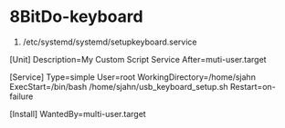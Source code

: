 # 8BitDo-keyboard

1. /etc/systemd/systemd/setupkeyboard.service

[Unit]
Description=My Custom Script Service
After=muti-user.target

[Service]
Type=simple
User=root
WorkingDirectory=/home/sjahn
ExecStart=/bin/bash /home/sjahn/usb_keyboard_setup.sh
Restart=on-failure

[Install]
WantedBy=multi-user.target
